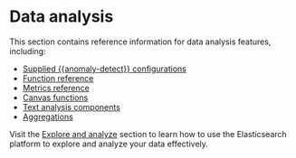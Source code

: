 # Data analysis

This section contains reference information for data analysis features, including:

* [Supplied {{anomaly-detect}} configurations](/reference/data-analysis/machine-learning/supplied-anomaly-detection-configurations.md)
* [Function reference](/reference/data-analysis/machine-learning/machine-learning-functions.md)
* [Metrics reference](/reference/data-analysis/observability/index.md)
* [Canvas functions](/reference/data-analysis/kibana/canvas-functions.md)
* [Text analysis components](elasticsearch://reference/text-analysis/index.md)
* [Aggregations](elasticsearch://reference/aggregations/index.md)

Visit the [Explore and analyze](/explore-analyse/index.md) section to learn how to use the Elasticsearch platform to explore and analyze your data effectively.
